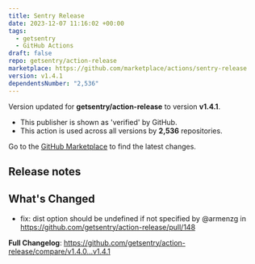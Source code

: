 ```yaml
---
title: Sentry Release
date: 2023-12-07 11:16:02 +00:00
tags:
  - getsentry
  - GitHub Actions
draft: false
repo: getsentry/action-release
marketplace: https://github.com/marketplace/actions/sentry-release
version: v1.4.1
dependentsNumber: "2,536"
---
```



Version updated for **getsentry/action-release** to version **v1.4.1**.
- This publisher is shown as 'verified' by GitHub.
- This action is used across all versions by **2,536** repositories.

Go to the [GitHub Marketplace](https://github.com/marketplace/actions/sentry-release) to find the latest changes.

## Release notes

## What's Changed
* fix: dist option should be undefined if not specified by @armenzg in https://github.com/getsentry/action-release/pull/148

**Full Changelog**: https://github.com/getsentry/action-release/compare/v1.4.0...v1.4.1
